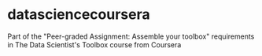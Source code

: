 # datasciencecoursera
Part of the "Peer-graded Assignment: Assemble your toolbox" requirements in The Data Scientist's Toolbox course from Coursera
